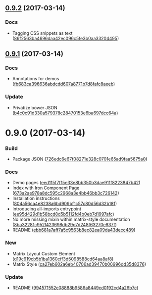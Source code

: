<a name="0.9.2"></a>
## [0.9.2](https://github.com/leodido/matrix-layout/compare/v0.9.1...v0.9.2) (2017-03-14)


### Docs

* Tagging CSS snippets as text ([86f2563ba4696daa42ec096c5fe3b0aa33204495](https://github.com/leodido/matrix-layout/commit/86f2563ba4696daa42ec096c5fe3b0aa33204495))



<a name="0.9.1"></a>
## [0.9.1](https://github.com/leodido/matrix-layout/compare/v0.9.0...v0.9.1) (2017-03-14)


### Docs

* Annotations for demos ([fb683ca396636abdcdd607a8771b7d8fafc8aeeb](https://github.com/leodido/matrix-layout/commit/fb683ca396636abdcdd607a8771b7d8fafc8aeeb))

### Update

* Privatize bower JSON ([b4c0c91d330a579378c28470153e6ba697dcc64a](https://github.com/leodido/matrix-layout/commit/b4c0c91d330a579378c28470153e6ba697dcc64a))



<a name="0.9.0"></a>
# 0.9.0 (2017-03-14)


### Build

* Package JSON ([726edc6e67f08271e328c0701e65ad9faa5675a0](https://github.com/leodido/matrix-layout/commit/726edc6e67f08271e328c0701e65ad9faa5675a0))

### Docs

* Demo pages ([eed115f7f15e33e8bb350b3dae911f8223847b42](https://github.com/leodido/matrix-layout/commit/eed115f7f15e33e8bb350b3dae911f8223847b42))
* Index with Iron Component Page ([673a2ae978a8dc595c2968a3e4bb46bb3c726142](https://github.com/leodido/matrix-layout/commit/673a2ae978a8dc595c2968a3e4bb46bb3c726142))
* Installation instructions ([804a56ca4e8238a6bd909bf1c57c80d56d32b181](https://github.com/leodido/matrix-layout/commit/804a56ca4e8238a6bd909bf1c57c80d56d32b181))
* Introducing all-imports entrypoint ([ee95d429d1b58bcd8d5b5112fd4b0eb7d1997afc](https://github.com/leodido/matrix-layout/commit/ee95d429d1b58bcd8d5b5112fd4b0eb7d1997afc))
* No more missing mixin within matrix-style documentation ([8ba32281c952f423698db29d7d248f63270e837f](https://github.com/leodido/matrix-layout/commit/8ba32281c952f423698db29d7d248f63270e837f))
* README ([ebb681a7aff7a5c9563b8ec82ea09da43decc489](https://github.com/leodido/matrix-layout/commit/ebb681a7aff7a5c9563b8ec82ea09da43decc489))

### New

* Matrix Layout Custom Element ([d19c919cb5b1ba1360cff3d5098588cd64aa8af8](https://github.com/leodido/matrix-layout/commit/d19c919cb5b1ba1360cff3d5098588cd64aa8af8))
* Matrix Style ([ca27eb602a6eb40706ad39470b00996dd35d8376](https://github.com/leodido/matrix-layout/commit/ca27eb602a6eb40706ad39470b00996dd35d8376))

### Update

* README ([994571552c08888b9586a8449cd0192cd4a26b7c](https://github.com/leodido/matrix-layout/commit/994571552c08888b9586a8449cd0192cd4a26b7c))



